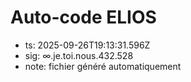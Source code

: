 # Auto-code ELIOS
- ts: 2025-09-26T19:13:31.596Z
- sig: ∞.je.toi.nous.432.528
- note: fichier généré automatiquement